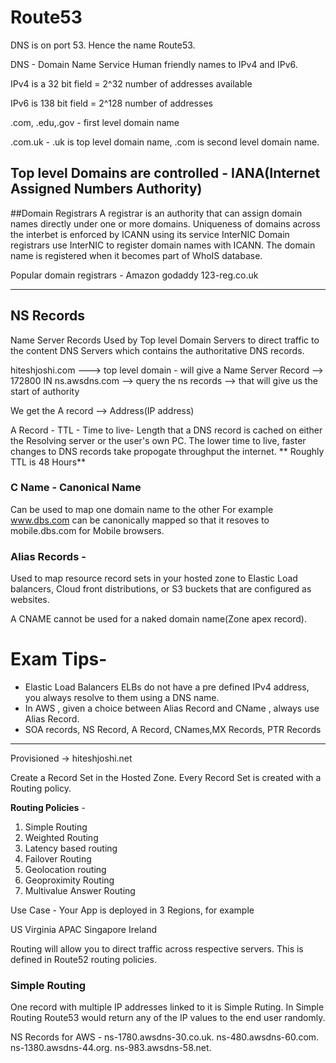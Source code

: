 # Route53

DNS is on port 53. Hence the name Route53.

DNS - Domain Name Service
Human friendly names to IPv4 and IPv6.


IPv4 is a 32 bit field  = 2^32 number of addresses available

IPv6 is 138 bit field = 2^128  number of addresses

.com, .edu,.gov - first level domain name

.com.uk - .uk is top level domain name, .com is second level domain name.

## Top level Domains are controlled - IANA(Internet Assigned Numbers Authority) 

##Domain Registrars
A registrar is an authority that can assign domain names directly under one or more domains. Uniqueness of domains across the interbet is enforced by ICANN using its service InterNIC
Domain registrars use InterNIC to register domain names with ICANN. The domain name is registered when it becomes part of WhoIS database.

Popular domain registrars -
Amazon
godaddy
123-reg.co.uk

--------------------------------------------------


## NS Records
Name Server Records 
Used by Top level Domain Servers to direct traffic to the content DNS Servers which contains the authoritative DNS records.

hiteshjoshi.com ---> top level domain - will give a Name Server Record --> 172800 IN ns.awsdns.com --> query the ns records --> that will give us the start of authority

We get the A record --> Address(IP address)

A Record -
TTL - Time to live- Length that a DNS record is cached on either the Resolving server or the user's own PC. The lower time to live, faster changes to DNS records take propogate throughput the internet.
** Roughly TTL is 48 Hours**

### C Name - Canonical Name
Can be used to map one domain name to the other
For example www.dbs.com can be canonically mapped so that it resoves to mobile.dbs.com for Mobile browsers.

### Alias Records -

Used to map resource record sets in your hosted zone to Elastic Load balancers, Cloud front distributions, or S3 buckets that are configured as websites.

A CNAME cannot be used for a naked domain name(Zone apex record).

# Exam Tips-
- Elastic Load Balancers ELBs do not have a pre defined IPv4 address, you always resolve to them using a DNS name.
- In AWS , given a choice between Alias Record and CName , always use Alias Record.
- SOA records, NS Record, A Record, CNames,MX Records, PTR Records

------------------------
Provisioned -> hiteshjoshi.net
 
Create a Record Set in the Hosted Zone. Every Record Set is created with a Routing policy.

__Routing Policies__ -
1. Simple Routing
2. Weighted Routing
3. Latency based routing
4. Failover Routing
5. Geolocation routing
6. Geoproximity Routing
7. Multivalue Answer Routing

Use Case -
Your App is deployed in 3 Regions, for example

US Virginia
APAC Singapore
Ireland

Routing will allow you to direct traffic across respective servers. This is defined in Route52 routing policies.


### Simple Routing
One record with multiple IP addresses linked to it is Simple Ruting.
In Simple Routing Route53 would return any of the IP values to the end user randomly.

NS Records for AWS -
ns-1780.awsdns-30.co.uk. 
ns-480.awsdns-60.com. 
ns-1380.awsdns-44.org. 
ns-983.awsdns-58.net.
















